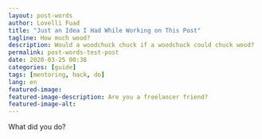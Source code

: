 ```yaml
---
layout: post-words
author: Lovelli Fuad
title: "Just an Idea I Had While Working on This Post"
tagline: How much wood?
description: Would a woodchuck chuck if a woodchuck could chuck wood?
permalink: post-words-test-post
date: 2020-03-25 00:38
categories: [guide]
tags: [mentoring, hack, do]
lang: en
featured-image: 
featured-image-description: Are you a freelancer friend?
featured-image-alt: 
---
```


What did you do?
